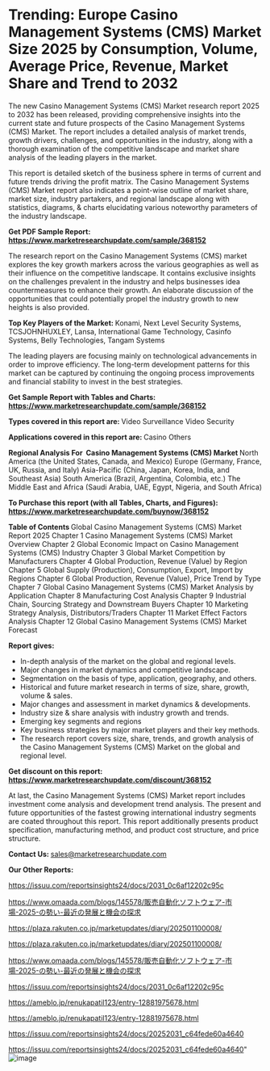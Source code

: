 # Trending: Europe Casino Management Systems (CMS) Market Size 2025 by Consumption, Volume, Average Price, Revenue, Market Share and Trend to 2032

The new Casino Management Systems (CMS) Market research report 2025 to 2032 has been released, providing comprehensive insights into the current state and future prospects of the Casino Management Systems (CMS) Market. The report includes a detailed analysis of market trends, growth drivers, challenges, and opportunities in the industry, along with a thorough examination of the competitive landscape and market share analysis of the leading players in the market.

This report is detailed sketch of the business sphere in terms of current and future trends driving the profit matrix. The Casino Management Systems (CMS) Market report also indicates a point-wise outline of market share, market size, industry partakers, and regional landscape along with statistics, diagrams, &amp; charts elucidating various noteworthy parameters of the industry landscape.

<strong><b>Get PDF Sample Report: <a href=https://www.marketresearchupdate.com/sample/368152>https://www.marketresearchupdate.com/sample/368152</a></b></strong>

The research report on the Casino Management Systems (CMS) market explores the key growth markers across the various geographies as well as their influence on the competitive landscape. It contains exclusive insights on the challenges prevalent in the industry and helps businesses idea countermeasures to enhance their growth. An elaborate discussion of the opportunities that could potentially propel the industry growth to new heights is also provided.

<strong><b>Top Key Players of the Market:
</b></strong>Konami, Next Level Security Systems, TCSJOHNHUXLEY, Lansa, International Game Technology, Casinfo Systems, Belly Technologies, Tangam Systems<strong><b>
</b></strong>

The leading players are focusing mainly on technological advancements in order to improve efficiency. The long-term development patterns for this market can be captured by continuing the ongoing process improvements and financial stability to invest in the best strategies.

<strong><b>Get Sample Report with Tables and Charts: <a href=https://www.marketresearchupdate.com/sample/368152>https://www.marketresearchupdate.com/sample/368152</a></b></strong>

<strong><b>Types covered in this report are:
</b></strong>Video Surveillance
Video Security<strong><b>
</b></strong>

<strong><b>Applications covered in this report are:
</b></strong>Casino
Others<strong><b>
</b></strong>

<strong><b>Regional Analysis For  Casino Management Systems (CMS) Market</b></strong><strong><b>
</b></strong>North America (the United States, Canada, and Mexico)
Europe (Germany, France, UK, Russia, and Italy)
Asia-Pacific (China, Japan, Korea, India, and Southeast Asia)
South America (Brazil, Argentina, Colombia, etc.)
The Middle East and Africa (Saudi Arabia, UAE, Egypt, Nigeria, and South Africa)

<strong><b>To Purchase this report (with all Tables, Charts, and Figures): <a href=https://www.marketresearchupdate.com/buynow/368152>https://www.marketresearchupdate.com/buynow/368152</a></b></strong>

<strong><b>Table of Contents</b></strong><strong><b>
</b></strong>Global Casino Management Systems (CMS) Market Report 2025
Chapter 1 Casino Management Systems (CMS) Market Overview
Chapter 2 Global Economic Impact on Casino Management Systems (CMS) Industry
Chapter 3 Global Market Competition by Manufacturers
Chapter 4 Global Production, Revenue (Value) by Region
Chapter 5 Global Supply (Production), Consumption, Export, Import by Regions
Chapter 6 Global Production, Revenue (Value), Price Trend by Type
Chapter 7 Global Casino Management Systems (CMS) Market Analysis by Application
Chapter 8 Manufacturing Cost Analysis
Chapter 9 Industrial Chain, Sourcing Strategy and Downstream Buyers
Chapter 10 Marketing Strategy Analysis, Distributors/Traders
Chapter 11 Market Effect Factors Analysis
Chapter 12 Global Casino Management Systems (CMS) Market Forecast

<strong><b>Report gives:</b></strong>

- In-depth analysis of the market on the global and regional levels.
- Major changes in market dynamics and competitive landscape.
- Segmentation on the basis of type, application, geography, and others.
- Historical and future market research in terms of size, share, growth, volume &amp; sales.
- Major changes and assessment in market dynamics &amp; developments.
- Industry size &amp; share analysis with industry growth and trends.
- Emerging key segments and regions
- Key business strategies by major market players and their key methods.
- The research report covers size, share, trends, and growth analysis of the Casino Management Systems (CMS) Market on the global and regional level.

<strong><b>Get discount on this report: <a href=https://www.marketresearchupdate.com/discount/368152>https://www.marketresearchupdate.com/discount/368152</a></b></strong>

At last, the Casino Management Systems (CMS) Market report includes investment come analysis and development trend analysis. The present and future opportunities of the fastest growing international industry segments are coated throughout this report. This report additionally presents product specification, manufacturing method, and product cost structure, and price structure.

<strong><b>Contact Us:
</b></strong>sales@marketresearchupdate.com

<strong>Our Other Reports:</strong>

<a href=https://issuu.com/reportsinsights24/docs/2031_0c6af12202c95c>https://issuu.com/reportsinsights24/docs/2031_0c6af12202c95c</a>

<a href=https://www.omaada.com/blogs/145578/販売自動化ソフトウェア-市場-2025-の勢い-最近の発展と機会の探求>https://www.omaada.com/blogs/145578/販売自動化ソフトウェア-市場-2025-の勢い-最近の発展と機会の探求</a>

<a href=https://plaza.rakuten.co.jp/marketupdates/diary/202501100008/>https://plaza.rakuten.co.jp/marketupdates/diary/202501100008/</a>

<a href=https://plaza.rakuten.co.jp/marketupdates/diary/202501100008/>https://plaza.rakuten.co.jp/marketupdates/diary/202501100008/</a>

<a href=https://www.omaada.com/blogs/145578/販売自動化ソフトウェア-市場-2025-の勢い-最近の発展と機会の探求>https://www.omaada.com/blogs/145578/販売自動化ソフトウェア-市場-2025-の勢い-最近の発展と機会の探求</a>

<a href=https://issuu.com/reportsinsights24/docs/2031_0c6af12202c95c>https://issuu.com/reportsinsights24/docs/2031_0c6af12202c95c</a>

<a href=https://ameblo.jp/renukapatil123/entry-12881975678.html>https://ameblo.jp/renukapatil123/entry-12881975678.html</a>

<a href=https://ameblo.jp/renukapatil123/entry-12881975678.html>https://ameblo.jp/renukapatil123/entry-12881975678.html</a>

<a href=https://issuu.com/reportsinsights24/docs/20252031_c64fede60a4640>https://issuu.com/reportsinsights24/docs/20252031_c64fede60a4640</a>

<a href=https://issuu.com/reportsinsights24/docs/20252031_c64fede60a4640>https://issuu.com/reportsinsights24/docs/20252031_c64fede60a4640</a>"
![image](https://github.com/user-attachments/assets/8d17b3a4-c413-45b4-91f9-33968e47408b)
